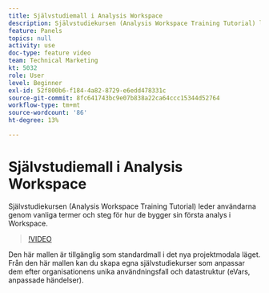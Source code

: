 ```yaml
---
title: Självstudiemall i Analysis Workspace
description: Självstudiekursen (Analysis Workspace Training Tutorial) leder användarna genom vanliga termer och steg för hur de bygger sin första analys i Workspace.
feature: Panels
topics: null
activity: use
doc-type: feature video
team: Technical Marketing
kt: 5032
role: User
level: Beginner
exl-id: 52f800b6-f184-4a82-8729-e6edd478331c
source-git-commit: 8fc641743bc9e07b838a22ca64ccc15344d52764
workflow-type: tm+mt
source-wordcount: '86'
ht-degree: 13%

---
```


# Självstudiemall i Analysis Workspace

Självstudiekursen (Analysis Workspace Training Tutorial) leder användarna genom vanliga termer och steg för hur de bygger sin första analys i Workspace.

>[!VIDEO](https://video.tv.adobe.com/v/33773/?quality=12&learn=on)

Den här mallen är tillgänglig som standardmall i det nya projektmodala läget. Från den här mallen kan du skapa egna självstudiekurser som anpassar dem efter organisationens unika användningsfall och datastruktur (eVars, anpassade händelser).
